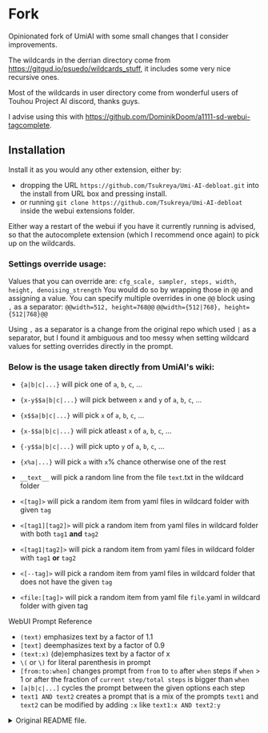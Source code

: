 # Fork
Opinionated fork of UmiAI with some small changes that I consider improvements. 

The wildcards in the derrian directory come from https://gitgud.io/psuedo/wildcards_stuff, it includes some very nice recursive ones.

Most of the wildcards in user directory come from wonderful users of Touhou Project AI discord, thanks guys.

I advise using this with https://github.com/DominikDoom/a1111-sd-webui-tagcomplete.

## Installation 
Install it as you would any other extension, either by:
 - dropping the URL `https://github.com/Tsukreya/Umi-AI-debloat.git` into the install from URL box and pressing install.
 - or running `git clone https://github.com/Tsukreya/Umi-AI-debloat` inside the webui extensions folder.
   
Either way a restart of the webui if you have it currently running is advised, so that the autocomplete extension (which I recommend once again) to pick up on the wildcards.

### Settings override usage:
Values that you can override are: `cfg_scale, sampler, steps, width, height, denoising_strength`
You would do so by wrapping those in `@@` and assigning a value. You can specify multiple overrides in one `@@` block using `,` as a separator:
`@@width=512, height=768@@`
`@@width={512|768}, height={512|768}@@`

Using `,` as a separator is a change from the original repo which used `|` as a separator, but I found it ambiguous and too messy when setting wildcard values for setting overrides directly in the prompt.

### Below is the usage taken directly from UmiAI's wiki:

* `{a|b|c|...}` will pick one of `a`, `b`, `c`, ...
* `{x-y$$a|b|c|...}` will pick between `x` and `y` of `a`, `b`, `c`, ...
* `{x$$a|b|c|...}` will pick `x` of `a`, `b`, `c`, ...
* `{x-$$a|b|c|...}` will pick atleast `x` of `a`, `b`, `c`, ...
* `{-y$$a|b|c|...}` will pick upto `y` of `a`, `b`, `c`, ...
* `{x%a|...}` will pick `a` with `x`% chance otherwise one of the rest

* `__text__` will pick a random line from the file `text`.txt in the wildcard folder

* `<[tag]>` will pick a random item from yaml files in wildcard folder with given `tag`
* `<[tag1][tag2]>` will pick a random item from yaml files in wildcard folder with both `tag1` **and** `tag2`
* `<[tag1|tag2]>` will pick a random item from yaml files in wildcard folder with `tag1` **or** `tag2`
* `<[--tag]>` will pick a random item from yaml files in wildcard folder that does not have the given `tag`
* `<file:[tag]>` will pick a random item from yaml file `file`.yaml in wildcard folder with given tag

WebUI Prompt Reference

* `(text)` emphasizes text by a factor of 1.1
* `[text]` deemphasizes text by a factor of 0.9
* `(text:x)` (de)emphasizes text by a factor of x
* `\(` or `\)` for literal parenthesis in prompt
* `[from:to:when]` changes prompt from `from` to `to` after `when` steps if `when` > 1 or after the fraction of `current step/total steps` is bigger than `when`
* `[a|b|c|...]` cycles the prompt between the given options each step
* `text1 AND text2` creates a prompt that is a mix of the prompts `text1` and `text2` can be modified by adding `:x` like `text1:x AND text2:y`

<details><summary>Original README file.</summary>
    
# Umi AI: A WebUI Wildcard Mod!

Umi AI is a wildcard mod that allows you to create randomized characters from random species with modular clothing types. It will grow over time and eventually become the ultimate character randomizer and creator.

Umi replaces the [Dynamic Wildcards extension](https://github.com/AUTOMATIC1111/stable-diffusion-webui-wildcards). It has all the same functionality, plus more. Umi also conflicts with the [Unprompted extension](https://github.com/ThereforeGames/unprompted). Pick one or the other.

Note that if you are reading this message a substantial amount of time after the date of Nov 13th, Umi may already have the majority of capabilities that Unprompted does. Additionally, it will almost certainly be easier to use. For example, what if you want to create a random choice of multiple options?

**Unprompted formatting**:

    Photo of a [choose]red|blue|yellow|green[/choose]-haired [choose]man|woman[/choose]

**Umi formatting**:

    Photo of a {red|blue|yellow|green}-haired {man|woman}

These two functions do exactly the same thing, but Umi's is smaller and easier to read. The goal of Umi is to be as easy to use as possible while providing consistently high-quality outputs of random characters and settings.

# Installing Umi

Installing Umi is easier than ever. It has been simplified into a 3-step process.

**Step 1: Determine if your PC meets the requirements to run AI generation.**
Is your GPU sufficiently powerful enough to run AI generation? [Download and run Speccy](https://www.ccleaner.com/speccy) and [post your PC specs in the Umi AI Discord](https://discord.gg/9K7j7DTfG2).

Assuming your PC meets the requirements...

**Step 2: Run the WebUI auto-installer.**
Download the latest version of Automatic1111's WebUI Autoinstaller from here. It will be the .exe file.
https://github.com/EmpireMediaScience/A1111-Web-UI-Installer/releases

![enter image description here](https://i.imgur.com/0u8KwOt.png)

Follow the Autoinstaller's steps to get WebUI up and running. There will be some parts that need to download large multi-GB files, so be patient. If you run into issues, [join the Umi AI Discord to ask for help](https://discord.gg/9K7j7DTfG2).

**Step 3: Install the Umi AI Extension.**
Once WebUI is open and running, navigate to the Extensions tab at the top, and the Install from URL sub-tab.

![enter image description here](https://i.imgur.com/gBqmnyz.png)

Paste the Umi AI URL in, like shown above.
https://github.com/Klokinator/UnivAICharGen.git

Press Install, and you'll be ready to start randomly generating with Umi AI!

At this point, you can just [join the Umi AI Discord](https://discord.gg/9K7j7DTfG2) to learn all the nuances of how to use Umi AI properly as well as share your characters!
</details>
